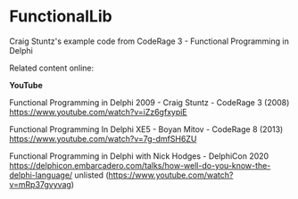 # FunctionalLib
Craig Stuntz's example code from CodeRage 3 - Functional Programming in Delphi

Related content online:

**YouTube**

Functional Programming in Delphi 2009 - Craig Stuntz - CodeRage 3 (2008)
https://www.youtube.com/watch?v=iZz6gfxypiE

Functional Programming In Delphi XE5 - Boyan Mitov -  CodeRage 8 (2013)
https://www.youtube.com/watch?v=7g-dmfSH6ZU

Functional Programming in Delphi with Nick Hodges - DelphiCon 2020
https://delphicon.embarcadero.com/talks/how-well-do-you-know-the-delphi-language/
unlisted (https://www.youtube.com/watch?v=mRp37gvyvag)



